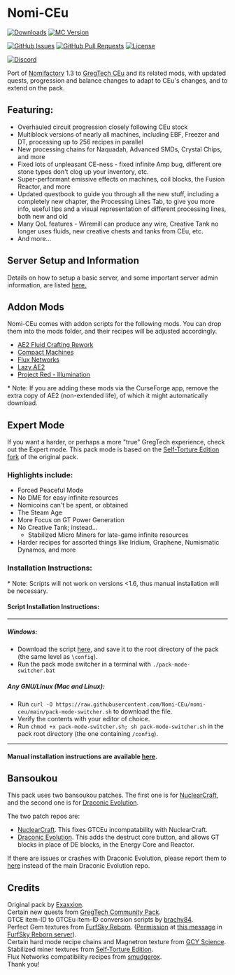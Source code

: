 # Nomi-CEu
[![Downloads](http://cf.way2muchnoise.eu/full_594351_downloads.svg)](https://www.curseforge.com/minecraft/modpacks/nomi-ceu) [![MC Version](http://cf.way2muchnoise.eu/versions/For%20MC_557242_all.svg)](https://www.curseforge.com/minecraft/modpacks/nomi-ceu)

[![GitHub Issues](https://img.shields.io/github/issues/Nomi-CEu/nomi-ceu.svg)](https://github.com/Nomi-CEu/nomi-ceu/issues) [![GitHub Pull Requests](https://img.shields.io/github/issues-pr/Nomi-CEu/nomi-ceu.svg)](https://github.com/Nomi-CEu/nomi-ceu/pulls) [![License](https://img.shields.io/github/license/Nomi-CEu/nomi-ceu.svg)](../main/LICENSE.md)

[![Discord](https://img.shields.io/discord/927050775073534012.svg?colorB=7289DA&logo=data:image/png;base64,iVBORw0KGgoAAAANSUhEUgAAAHYAAABWAgMAAABnZYq0AAAACVBMVEUAAB38%2FPz%2F%2F%2F%2Bm8P%2F9AAAAAXRSTlMAQObYZgAAAAFiS0dEAIgFHUgAAAAJcEhZcwAACxMAAAsTAQCanBgAAAAHdElNRQfhBxwQJhxy2iqrAAABoElEQVRIx7WWzdGEIAyGgcMeKMESrMJ6rILZCiiBg4eYKr%2Fd1ZAfgXFm98sJfAyGNwno3G9sLucgYGpQ4OGVRxQTREMDZjF7ILSWjoiHo1n%2BE03Aw8p7CNY5IhkYd%2F%2F6MtO3f8BNhR1QWnarCH4tr6myl0cWgUVNcfMcXACP1hKrGMt8wcAyxide7Ymcgqale7hN6846uJCkQxw6GG7h2MH4Czz3cLqD1zHu0VOXMfZjHLoYvsdd0Q7ZvsOkafJ1P4QXxrWFd14wMc60h8JKCbyQvImzlFjyGoZTKzohwWR2UzSONHhYXBQOaKKsySsahwGGDnb%2FiYPJw22sCqzirSULYy1qtHhXGbtgrM0oagBV4XiTJok3GoLoDNH8ooTmBm7ZMsbpFzi2bgPGoXWXME6XT%2BRJ4GLddxJ4PpQy7tmfoU2HPN6cKg%2BledKHBKlF8oNSt5w5g5o8eXhu1IOlpl5kGerDxIVT%2BztzKepulD8utXqpChamkzzuo7xYGk%2FkpSYuviLXun5bzdRf0Krejzqyz7Z3p0I1v2d6HmA07dofmS48njAiuMgAAAAASUVORK5CYII%3D)](https://discord.com/invite/zwQzqP8b6q)

Port of [Nomifactory](https://github.com/Nomifactory/Nomifactory) 1.3 to [GregTech CEu](https://github.com/GregTechCEu/GregTech) and its related mods, with updated quests, progression and balance changes to adapt to CEu's changes, and to extend on the pack.  

## Featuring:
- Overhauled circuit progression closely following CEu stock   
- Multiblock versions of nearly all machines, including EBF, Freezer and DT, processing up to 256 recipes in parallel  
- New processing chains for Naquadah, Advanced SMDs, Crystal Chips, and more  
- Fixed lots of unpleasant CE-ness - fixed infinite Amp bug, different ore stone types don't clog up your inventory, etc.   
- Super-performant emissive effects on machines, coil blocks, the Fusion Reactor, and more  
- Updated questbook to guide you through all the new stuff, including a completely new chapter, the Processing Lines Tab, to give you more info, useful tips and a visual representation of different processing lines, both new and old  
- Many QoL features - Wiremill can produce any wire, Creative Tank no longer uses fluids, new creative chests and tanks from CEu, etc.
- And more...  

## Server Setup and Information
Details on how to setup a basic server, and some important server admin information, are listed [here.](https://github.com/Nomi-CEu/nomi-ceu/blob/main/serverfiles/README.md)

## Addon Mods
Nomi-CEu comes with addon scripts for the following mods. You can drop them into the mods folder, and their recipes will be adjusted accordingly.  
- [AE2 Fluid Crafting Rework](https://www.curseforge.com/minecraft/mc-mods/ae2-fluid-crafting-rework)  
- [Compact Machines](https://www.curseforge.com/minecraft/mc-mods/compact-machines)  
- [Flux Networks](https://www.curseforge.com/minecraft/mc-mods/flux-networks)  
- [Lazy AE2](https://www.curseforge.com/minecraft/mc-mods/lazy-ae2)  
- [Project Red - Illumination](https://www.curseforge.com/minecraft/mc-mods/project-red-illumination)    

\* Note: If you are adding these mods via the CurseForge app, remove the extra copy of AE2 (non-extended life), of which it might automatically download.

## Expert Mode 
If you want a harder, or perhaps a more "true" GregTech experience, check out the Expert mode. This pack mode is based on the [Self-Torture Edition fork](https://github.com/NotMyWing/Omnifactory-Self-Torture-Edition) of the original pack. 

### Highlights include:
- Forced Peaceful Mode
- No DME for easy infinite resources
- Nomicoins can't be spent, or obtained
- The Steam Age
- More Focus on GT Power Generation
- No Creative Tank; instead...
    - Stabilized Micro Miners for late-game infinite resources  
- Harder recipes for assorted things like Iridium, Graphene, Numismatic Dynamos, and more  

### Installation Instructions:
\* Note: Scripts will not work on versions <1.6, thus manual installation will be necessary. 

#### Script Installation Instructions:
------
##### Windows:   
 - Download the script [here](https://raw.githubusercontent.com/Nomi-CEu/nomi-ceu/main/pack-mode-switcher.bat), and save it to the root directory of the pack (the same level as `\config`).
 - Run the pack mode switcher in a terminal with `./pack-mode-switcher.bat`

##### Any GNU/Linux (Mac and Linux):    
 - Run `curl -O https://raw.githubusercontent.com/Nomi-CEu/nomi-ceu/main/pack-mode-switcher.sh` to download the file.
 - Verify the contents with your editor of choice.
 - Run `chmod +x pack-mode-switcher.sh; sh pack-mode-switcher.sh` in the pack root directory (the one containing `/config`).
------

#### Manual installation instructions are available [here](https://github.com/Nomi-CEu/nomi-ceu/blob/main/overrides/README.md).

## Bansoukou
This pack uses two bansoukou patches. 
The first one is for [NuclearCraft](https://github.com/tomdodd4598/NuclearCraft/tree/1.12.2), and the second one is for [Draconic Evolution](https://github.com/Draconic-Inc/Draconic-Evolution/tree/1.12.2).

The two patch repos are:
- [NuclearCraft](https://github.com/Exaxxion/NuclearCraft/tree/2.18y-ceu). This fixes GTCEu incompatability with NuclearCraft.
- [Draconic Evolution](https://github.com/Nomi-CEu/Draconic-Evolution). This adds the destruct core button, and allows GT blocks in place of DE blocks, in the Energy Core and Reactor.

If there are issues or crashes with Draconic Evolution, please report them to [here](https://github.com/Nomi-CEu/Draconic-Evolution/issues) instead of the main Draconic Evolution repo.

## Credits
Original pack by [Exaxxion](https://github.com/Exaxxion).  
Certain new quests from [GregTech Community Pack](https://github.com/GregTechCEu/GregTech-Community-Pack).  
GTCE item-ID to GTCEu item-ID conversion scripts by [brachy84](https://github.com/brachy84).   
Perfect Gem textures from [FurfSky Reborn](http://furfsky.net/). ([Permission](https://ibb.co/bBpksq0) at [this message](https://discord.com/channels/771187253937438762/774353150278369351/938438074503942184) in [FurfSky Reborn server](https://discord.gg/fsr)).  
Certain hard mode recipe chains and Magnetron texture from [GCY Science](https://github.com/GregTechCEu/gregicality-science).  
Stabilized miner textures from [Self-Torture Edition](https://github.com/NotMyWing/Omnifactory-Self-Torture-Edition).  
Flux Networks compatibility recipes from [smudgerox](https://github.com/smudgerox).  
Thank you!
